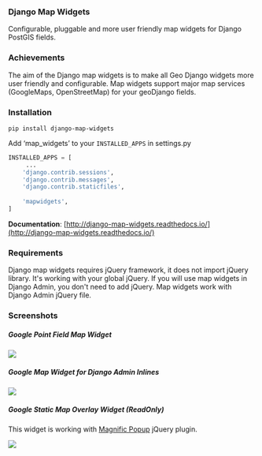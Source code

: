 ### Django Map Widgets
Configurable, pluggable and more user friendly map widgets for Django PostGIS fields.

### Achievements
The aim of the Django map widgets is to make all Geo Django widgets more user friendly and configurable. Map widgets support major map services (GoogleMaps, OpenStreetMap) for your geoDjango fields.

### Installation

    pip install django-map-widgets

    
Add ‘map_widgets’ to your `INSTALLED_APPS` in settings.py

```python
INSTALLED_APPS = [
     ...
    'django.contrib.sessions',
    'django.contrib.messages',
    'django.contrib.staticfiles',
    
    'mapwidgets',
]
```


**Documentation**: [http://django-map-widgets.readthedocs.io/](http://django-map-widgets.readthedocs.io/)

### Requirements

Django map widgets requires jQuery framework, it does not import jQuery library. It's working with your global jQuery. If you will use map widgets in Django Admin, you don't need to add jQuery. Map widgets work with Django Admin jQuery file. 

### Screenshots

##### Google Point Field Map Widget

![](https://cloud.githubusercontent.com/assets/1518272/18732352/724dd098-805a-11e6-8eb4-6ba9b5e06a81.png)

##### Google Map Widget for Django Admin Inlines

![](https://cloud.githubusercontent.com/assets/1518272/18221609/2cac10fe-7178-11e6-9990-a93176693ef7.gif)

##### Google Static Map Overlay Widget (ReadOnly)
This widget is working with <a href="http://dimsemenov.com/plugins/magnific-popup/" target="_blank">Magnific Popup</a> jQuery plugin. 

![](https://cloud.githubusercontent.com/assets/1518272/18732296/18f1813e-805a-11e6-8801-f1f48ed02a9c.png)

